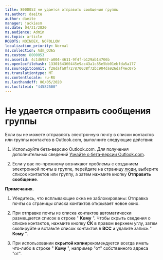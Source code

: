 ```yaml
---
title: 8000053 не удается отправить сообщения группы
ms.author: daeite
author: daeite
manager: jackiesm
ms.date: 04/21/2020
ms.audience: Admin
ms.topic: article
ROBOTS: NOINDEX, NOFOLLOW
localization_priority: Normal
ms.collection: Adm_O365
ms.custom: 8000053
ms.assetid: 4c1d6987-a004-4611-9f4f-b129ab14706b
ms.openlocfilehash: 1330164360445e9ac43a1c85e5bb01ebfda5a177
ms.sourcegitcommit: f28dafa0f727870038f72bc904da926daf4ec07b
ms.translationtype: MT
ms.contentlocale: ru-RU
ms.lasthandoff: 06/05/2020
ms.locfileid: "44582500"
---
```

# <a name="unable-to-send-group-emails"></a>Не удается отправить сообщения группы

Если вы не можете отправлять электронную почту в списки контактов или группы контактов в Outlook.com, выполните следующие действия:
  
1. Используйте бета-версию Outlook.com. Для получения дополнительных сведений [Узнайте о бета-версии Outlook.com](https://support.office.com/article/e2261c7f-d413-4084-8f22-21282f42d8cf).
    
2. Если у вас по-прежнему возникают проблемы с созданием электронной почты в группе, перейдите на страницу [люди](https://outlook.live.com/people/), выберите список контактов или группу, а затем нажмите кнопку **Отправить сообщение**.
    
 **Примечания.**
  
1. Убедитесь, что всплывающие окна не заблокированы: Отправка почты со страницы списка контактов открывает новое окно.
    
2. При отправке почты из списка контактов автоматически размещается список в строке " **Кому** ". Чтобы скрыть сведения о списке контактов, нажмите кнопку **СК** в правом верхнем углу, затем скопируйте и вставьте список контактов в **BCC** и удалите запись " **Кому** ". 
    
3. При использовании **скрытой копии**рекомендуется всегда иметь что-либо в строке " **Кому** ", например "от" собственного адреса "от". 
    

